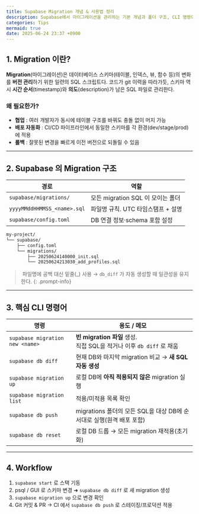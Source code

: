 ```yaml
---
title: Supabase Migration 개념 & 사용법 정리
description: Supabase에서 마이그레이션을 관리하는 기본 개념과 폴더 구조, CLI 명령어 및 실제 워크플로우를 간단히 정리한 가이드입니다.
categories: Tips
mermaid: true
date: 2025-06-24 23:37 +0900
---
```

## 1. Migration 이란?

**Migration**(마이그레이션)은 데이터베이스 스키마(테이블, 인덱스, 뷰, 함수 등)의 변화를 **버전 관리**하기 위한 일련의 SQL 스크립트다. 코드가 git 이력을 따라가듯, 스키마 역시 **시간 순서**(timestamp)와 **의도**(description)가 남은 SQL 파일로 관리한다.

### 왜 필요한가?

* **협업** : 여러 개발자가 동시에 테이블 구조를 바꿔도 충돌 없이 머지 가능
* **배포 자동화** : CI/CD 파이프라인에서 동일한 스키마를 각 환경(dev/stage/prod)에 적용
* **롤백** : 잘못된 변경을 빠르게 이전 버전으로 되돌릴 수 있음

---

## 2. Supabase 의 Migration 구조

| 경로                          | 역할                        |
| --------------------------- | ------------------------- |
| `supabase/migrations/`      | 모든 migration SQL 이 모이는 폴더 |
| `yyyyMMddHHMMSS_<name>.sql` | 파일명 규칙. UTC 타임스탬프 + 설명    |
| `supabase/config.toml`      | DB 연결 정보·schema 포함 설정     |

```bash
my‑project/
└── supabase/
    ├── config.toml
    └── migrations/
        ├── 20250624140000_init.sql
        └── 20250624213030_add_profiles.sql
```

> 파일명에 공백 대신 밑줄(\_) 사용 → `db_diff` 가 자동 생성할 때 일관성을 유지한다.
{: .prompt-info}

---

## 3. 핵심 CLI 명령어

| 명령                                 | 용도 / 메모                                                 |
| ---------------------------------- | ------------------------------------------------------- |
| `supabase migration new <name>`    | **빈 migration 파일** 생성.<br>직접 SQL을 적거나 이후 `db diff` 로 채움 |
| `supabase db diff` | 현재 DB와 마지막 migration 비교 → **새 SQL 자동 생성**               |
| `supabase migration up`            | 로컬 DB에 **아직 적용되지 않은** migration 실행                      |
| `supabase migration list`          | 적용/미적용 목록 확인                                            |
| `supabase db push`                 | migrations 폴더의 모든 SQL을 대상 DB에 순서대로 실행(원격 배포 포함)         |
| `supabase db reset`                | 로컬 DB 드롭 → 모든 migration 재적용(초기화)                        |

---

## 4. Workflow

1. `supabase start` 로 스택 기동
2. psql / GUI 로 스키마 변경 ➜ `supabase db diff` 로 새 migration 생성
3. `supabase migration up` 으로 변경 확인
4. Git 커밋 & PR → CI 에서 `supabase db push` 로 스테이징/프로덕션 적용
